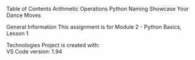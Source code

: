 Table of Contents
    Arithmetic Operations
    Python Naming
    Showcase Your Dance Moves

General Information
    This assignment is for Module 2 - Python Basics, Lesson 1
    
Technologies
  Project is created with:  
    VS Code version: 1.94
